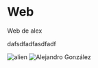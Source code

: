 # Web
Web de alex

dafsdfadfasdfadf

![alien](https://user-images.githubusercontent.com/86743811/124022421-0dfb9480-d9ed-11eb-9a93-be58f4358aec.png)
![Alejandro González](https://user-images.githubusercontent.com/86743811/124022429-0fc55800-d9ed-11eb-9472-effba94cbd34.png)
